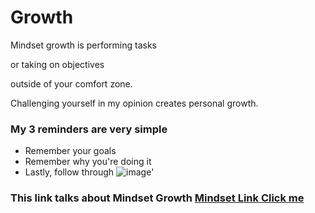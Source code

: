 
# Growth 
 Mindset growth is performing tasks
 
 or taking on objectives
 
 outside of your comfort zone.
 
 Challenging yourself in my opinion creates personal growth.   
### My 3 reminders are very simple 
* Remember your goals
* Remember why you're doing it 
* Lastly, follow through
![image](https://github.com/Lefty8969/Getting-Git/assets/143355338/bf667fb6-882c-4553-b134-daf746ddc31e)'

### This link talks about Mindset Growth [Mindset Link Click me](https://www.wgu.edu/blog/what-is-growth-mindset-8-steps-develop-one1904.html)

 
